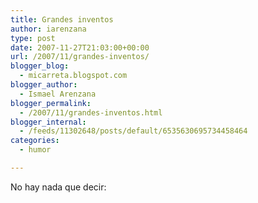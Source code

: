 ```yaml
---
title: Grandes inventos
author: iarenzana
type: post
date: 2007-11-27T21:03:00+00:00
url: /2007/11/grandes-inventos/
blogger_blog:
  - micarreta.blogspot.com
blogger_author:
  - Ismael Arenzana
blogger_permalink:
  - /2007/11/grandes-inventos.html
blogger_internal:
  - /feeds/11302648/posts/default/6535630695734458464
categories:
  - humor

---
```

<p style="text-align: justify;">
  No hay nada que decir:
</p>

<p style="text-align: center;">
</p>

<p style="text-align: justify;">
</p>